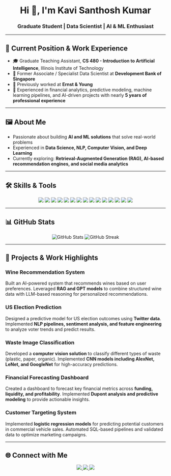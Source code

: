 <h1 align="center">Hi 👋, I'm Kavi Santhosh Kumar</h1>
<h3 align="center">Graduate Student | Data Scientist | AI & ML Enthusiast</h3>

---

## 💼 Current Position & Work Experience
- 🎓 Graduate Teaching Assistant, **CS 480 - Introduction to Artificial Intelligence**, Illinois Institute of Technology  
- 💼 Former Associate / Specialist Data Scientist at **Development Bank of Singapore**  
- 💼 Previously worked at **Ernst & Young**  
- 🏢 Experienced in financial analytics, predictive modeling, machine learning pipelines, and AI-driven projects with nearly **5 years of professional experience**  

---

## 🖼 About Me
- Passionate about building **AI and ML solutions** that solve real-world problems  
- Experienced in **Data Science, NLP, Computer Vision, and Deep Learning**  
- Currently exploring: **Retrieval-Augmented Generation (RAG), AI-based recommendation engines, and social media analytics**  

---

## 🛠 Skills & Tools

<p align="center">
  <img src="https://img.shields.io/badge/Python-3776AB?style=for-the-badge&logo=python&logoColor=white" />
  <img src="https://img.shields.io/badge/TensorFlow-FF6F00?style=for-the-badge&logo=tensorflow&logoColor=white" />
  <img src="https://img.shields.io/badge/PyTorch-EE4C2C?style=for-the-badge&logo=pytorch&logoColor=white" />
  <img src="https://img.shields.io/badge/SQL-4479A1?style=for-the-badge&logo=sql&logoColor=white" />
  <img src="https://img.shields.io/badge/Pandas-150458?style=for-the-badge&logo=pandas&logoColor=white" />
  <img src="https://img.shields.io/badge/Numpy-013243?style=for-the-badge&logo=numpy&logoColor=white" />
  <img src="https://img.shields.io/badge/Scikit-Learn-F7931E?style=for-the-badge&logo=scikit-learn&logoColor=white" />
  <img src="https://img.shields.io/badge/Hive-FF6600?style=for-the-badge&logo=apachehive&logoColor=white" />
  <img src="https://img.shields.io/badge/PowerBI-F2C811?style=for-the-badge&logo=power-bi&logoColor=white" />
  <img src="https://img.shields.io/badge/Azure-0078D4?style=for-the-badge&logo=microsoft-azure&logoColor=white" />
  <img src="https://img.shields.io/badge/Databricks-FC4C02?style=for-the-badge&logo=databricks&logoColor=white" />
  <img src="https://img.shields.io/badge/Deep_Learning-FF6F61?style=for-the-badge" />
  <img src="https://img.shields.io/badge/NLP-8A2BE2?style=for-the-badge" />
  <img src="https://img.shields.io/badge/Computer_Vision-00CED1?style=for-the-badge" />
  <img src="https://img.shields.io/badge/RAG-FF6347?style=for-the-badge" />
</p>

---

## 📊 GitHub Stats
<p align="center">
  <img src="https://github-readme-stats.vercel.app/api?username=your-github-username&show_icons=true&count_private=true&theme=radical" alt="GitHub Stats"/>
  <img src="https://github-readme-streak-stats.herokuapp.com/?user=your-github-username&theme=radical" alt="GitHub Streak"/>
</p>

---

## 🚀 Projects & Work Highlights

### Wine Recommendation System
Built an AI-powered system that recommends wines based on user preferences. Leveraged **RAG and GPT models** to combine structured wine data with LLM-based reasoning for personalized recommendations.

### US Election Prediction
Designed a predictive model for US election outcomes using **Twitter data**. Implemented **NLP pipelines, sentiment analysis, and feature engineering** to analyze voter trends and predict results.

### Waste Image Classification
Developed a **computer vision solution** to classify different types of waste (plastic, paper, organic). Implemented **CNN models including AlexNet, LeNet, and GoogleNet** for high-accuracy predictions.

### Financial Forecasting Dashboard
Created a dashboard to forecast key financial metrics across **funding, liquidity, and profitability**. Implemented **Dupont analysis and predictive modeling** to provide actionable insights.

### Customer Targeting System
Implemented **logistic regression models** for predicting potential customers in commercial vehicle sales. Automated SQL-based pipelines and validated data to optimize marketing campaigns.

---

## 🌐 Connect with Me
<p align="center">
  <a href="https://www.linkedin.com/in/santhosh-k-188337165" target="_blank">
    <img src="https://img.shields.io/badge/LinkedIn-0A66C2?style=for-the-badge&logo=linkedin&logoColor=white"/>
  </a>
  <a href="mailto:sanskav@gmail.com" target="_blank">
    <img src="https://img.shields.io/badge/Email-D14836?style=for-the-badge&logo=gmail&logoColor=white"/>
  </a>
  <a href="https://www.kaggle.com/your-kaggle" target="_blank">
    <img src="https://img.shields.io/badge/Kaggle-20BEFF?style=for-the-badge&logo=kaggle&logoColor=white"/>
  </a>
</p>
